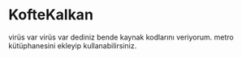 # KofteKalkan
virüs var virüs var dediniz bende kaynak kodlarını veriyorum. metro kütüphanesini ekleyip kullanabilirsiniz.
